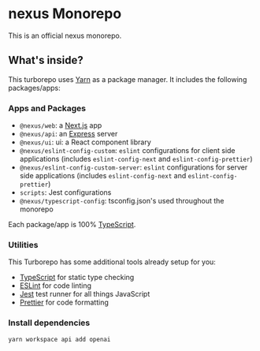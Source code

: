 # nexus Monorepo

This is an official nexus monorepo.


## What's inside?

This turborepo uses [Yarn](https://classic.yarnpkg.com/lang/en/) as a package manager. It includes the following packages/apps:

### Apps and Packages

- `@nexus/web`: a [Next.js](https://nextjs.org/) app
- `@nexus/api`: an [Express](https://expressjs.com/) server
- `@nexus/ui`: ui: a React component library
- `@nexus/eslint-config-custom`: `eslint` configurations for client side applications (includes `eslint-config-next` and `eslint-config-prettier`)
- `@nexus/eslint-config-custom-server`: `eslint` configurations for server side applications (includes `eslint-config-next` and `eslint-config-prettier`)
- `scripts`: Jest configurations
- `@nexus/typescript-config`: tsconfig.json's used throughout the monorepo

Each package/app is 100% [TypeScript](https://www.typescriptlang.org/).

### Utilities

This Turborepo has some additional tools already setup for you:

- [TypeScript](https://www.typescriptlang.org/) for static type checking
- [ESLint](https://eslint.org/) for code linting
- [Jest](https://jestjs.io) test runner for all things JavaScript
- [Prettier](https://prettier.io) for code formatting

### Install dependencies

```bash
yarn workspace api add openai
```